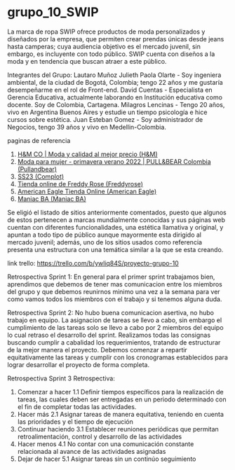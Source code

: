 # grupo_10_SWIP

La marca de ropa SWIP ofrece productos de moda personalizados y diseñados por la empresa, que permiten crear prendas únicas desde jeans hasta camperas; cuya audiencia objetivo es el mercado juvenil, sin embargo, es incluyente con todo público. SWIP cuenta con diseños a la moda y en tendencia que buscan atraer a este público.


Integrantes del Grupo:
Lautaro Muñoz
Julieth Paola Olarte - Soy ingeniera ambiental, de la ciudad de Bogotá, Colombia; tengo 22 años y me gustaría desempeñarme en el rol de Front-end.
David Cuentas - Especialista en Gerencia Educativa, actualmente laborando en Institución educativa como docente. Soy de Colombia, Cartagena.
Milagros Lencinas - Tengo 20 años, vivo en Argentina Buenos Aires y estudie un tiempo psicología e hice cursos sobre estética.
Juan Esteban Gomez - Soy administrador de Negocios, tengo 39 años y vivo en Medellin-Colombia.

paginas de referencia
1. [H&M CO | Moda y calidad al mejor precio (H&M)](https://co.hm.com/)
2. [Moda para mujer - primavera verano 2022 | PULL&BEAR Colombia (Pullandbear)](https://www.pullandbear.com/co/mujer-n6417)
3. [SS23 (Complot)](https://complot.com.ar/ss23.html?gclid=Cj0KCQjwjbyYBhCdARIsAArC6LKzMLChgxoYjeS6hzbjZ-dZQwoemT4-RQ_w97LIRN79zsHKKmXFF5oaAoNQEALw_wcB)
4. [Tienda online de Freddy Rose (Freddyrose)](https://freddyrose.empretienda.com.ar/)
5. [American Eagle Tienda Online (American Eagle)](https://www.ae.com.co/?gclid=Cj0KCQjwjbyYBhCdARIsAArC6LKtD8WYkwaO4prLrvSY95UM54ibbM_NoFrYjBCn-2pOheM_XA3TwUcaAiYGEALw_wcB)
6. [Maniac BA (Maniac BA)](https://www.maniacba.com.ar/)

Se eligió el listado de sitios anteriormente comentados, puesto que algunos de estos pertenecen a marcas mundialmente conocidas y sus páginas web cuentan con diferentes funcionalidades, una estética llamativa y original, y apuntan a todo tipo de público aunque mayormente esta dirigido al mercado juvenil; además, uno de los sitios usados como referencia presenta una estructura con una temática similar a la que se esta creando.

link trello: https://trello.com/b/ywliq84S/proyecto-grupo-10

Retrospectiva Sprint 1: En general para el primer sprint trabajamos bien, aprendimos que debemos de tener mas comunicacion entre los miembros del grupo y que debemos reunirnos minimo una vez a la semana para ver como vamos todos los miembros con el trabajo y si tenemos alguna duda.

Retrospectiva Sprint 2: No hubo buena comunicacion asertiva, no hubo trabajo en equipo. La asignacion de tareas se llevo a cabo, sin embargo el cumplimiento de las tareas solo se llevo a cabo por 2 miembros del equipo lo cual retraso el desarrollo del sprint.
Realizamos todas las consignas buscando cumplir a cabalidad los requerimientos, tratando de estructurar de la mejor manera el proyecto.
Debemos comenzar a repartir equitativamente las tareas y cumplir con los cronogramas establecidos para lograr desarrollar el proyecto de forma completa.

Retrospectiva Sprint 3
Retrospectiva:

1. Comenzar a hacer
 1.1 Definir tiempos específicos para la realización de tareas, las cuales deben ser entregadas en un periodo determinado con el fin de completar todas las actividades.
2. Hacer más
 2.1 Asignar tareas de manera equitativa, teniendo en cuenta las prioridades y el tiempo de ejecución 
3. Continuar haciendo
 3.1 Establecer reuniones periódicas que permitan retroalimentación, control y desarrollo de las actividades
4. Hacer menos 
 4.1 No contar con una comunicación constante relacionada al avance de las actividades asignadas
5. Dejar de hacer
 5.1 Asignar tareas sin un continúo seguimiento

